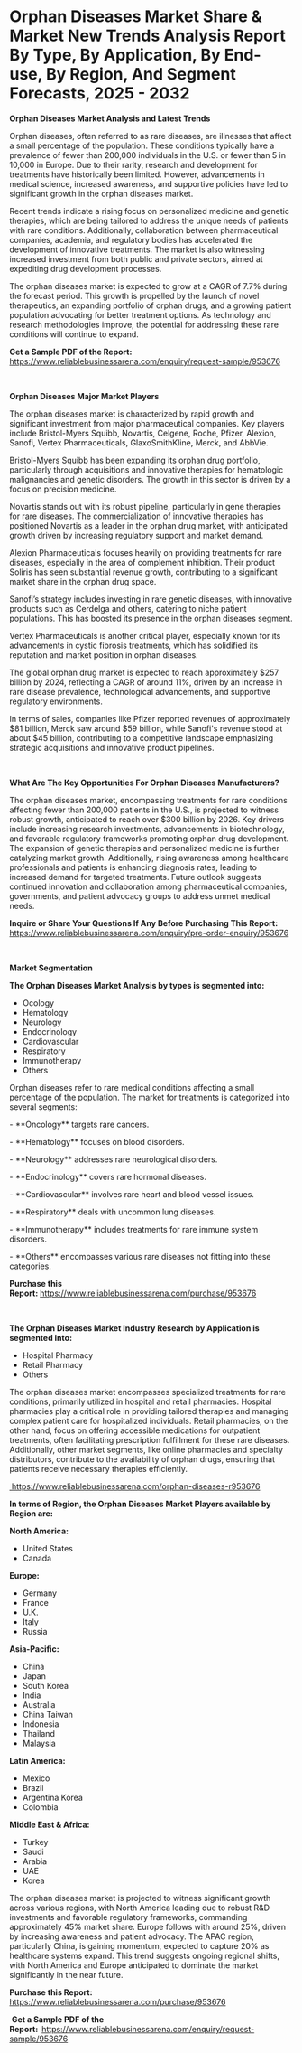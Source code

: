 <p><h1>Orphan Diseases Market Share & Market New Trends Analysis Report By Type, By Application, By End-use, By Region, And Segment Forecasts, 2025 - 2032</h1></p><p><strong>Orphan Diseases Market Analysis and Latest Trends</strong></p>
<p><p>Orphan diseases, often referred to as rare diseases, are illnesses that affect a small percentage of the population. These conditions typically have a prevalence of fewer than 200,000 individuals in the U.S. or fewer than 5 in 10,000 in Europe. Due to their rarity, research and development for treatments have historically been limited. However, advancements in medical science, increased awareness, and supportive policies have led to significant growth in the orphan diseases market.</p><p>Recent trends indicate a rising focus on personalized medicine and genetic therapies, which are being tailored to address the unique needs of patients with rare conditions. Additionally, collaboration between pharmaceutical companies, academia, and regulatory bodies has accelerated the development of innovative treatments. The market is also witnessing increased investment from both public and private sectors, aimed at expediting drug development processes.</p><p>The orphan diseases market is expected to grow at a CAGR of 7.7% during the forecast period. This growth is propelled by the launch of novel therapeutics, an expanding portfolio of orphan drugs, and a growing patient population advocating for better treatment options. As technology and research methodologies improve, the potential for addressing these rare conditions will continue to expand.</p></p>
<p><strong>Get a Sample PDF of the Report:&nbsp;</strong> <a href="https://www.reliablebusinessarena.com/enquiry/request-sample/953676?utm_campaign=2488&utm_medium=2&utm_source=Github&utm_content=ia&utm_term=18042025&utm_id=orphan-diseases">https://www.reliablebusinessarena.com/enquiry/request-sample/953676</a></p>
<p>&nbsp;</p>
<p><strong>Orphan Diseases Major Market Players</strong></p>
<p><p>The orphan diseases market is characterized by rapid growth and significant investment from major pharmaceutical companies. Key players include Bristol-Myers Squibb, Novartis, Celgene, Roche, Pfizer, Alexion, Sanofi, Vertex Pharmaceuticals, GlaxoSmithKline, Merck, and AbbVie. </p><p>Bristol-Myers Squibb has been expanding its orphan drug portfolio, particularly through acquisitions and innovative therapies for hematologic malignancies and genetic disorders. The growth in this sector is driven by a focus on precision medicine.</p><p>Novartis stands out with its robust pipeline, particularly in gene therapies for rare diseases. The commercialization of innovative therapies has positioned Novartis as a leader in the orphan drug market, with anticipated growth driven by increasing regulatory support and market demand.</p><p>Alexion Pharmaceuticals focuses heavily on providing treatments for rare diseases, especially in the area of complement inhibition. Their product Soliris has seen substantial revenue growth, contributing to a significant market share in the orphan drug space. </p><p>Sanofi’s strategy includes investing in rare genetic diseases, with innovative products such as Cerdelga and others, catering to niche patient populations. This has boosted its presence in the orphan diseases segment.</p><p>Vertex Pharmaceuticals is another critical player, especially known for its advancements in cystic fibrosis treatments, which has solidified its reputation and market position in orphan diseases.</p><p>The global orphan drug market is expected to reach approximately $257 billion by 2024, reflecting a CAGR of around 11%, driven by an increase in rare disease prevalence, technological advancements, and supportive regulatory environments. </p><p>In terms of sales, companies like Pfizer reported revenues of approximately $81 billion, Merck saw around $59 billion, while Sanofi's revenue stood at about $45 billion, contributing to a competitive landscape emphasizing strategic acquisitions and innovative product pipelines. </p></p>
<p>&nbsp;</p>
<p><strong>What Are The Key Opportunities For Orphan Diseases Manufacturers?</strong></p>
<p><p>The orphan diseases market, encompassing treatments for rare conditions affecting fewer than 200,000 patients in the U.S., is projected to witness robust growth, anticipated to reach over $300 billion by 2026. Key drivers include increasing research investments, advancements in biotechnology, and favorable regulatory frameworks promoting orphan drug development. The expansion of genetic therapies and personalized medicine is further catalyzing market growth. Additionally, rising awareness among healthcare professionals and patients is enhancing diagnosis rates, leading to increased demand for targeted treatments. Future outlook suggests continued innovation and collaboration among pharmaceutical companies, governments, and patient advocacy groups to address unmet medical needs.</p></p>
<p><strong>Inquire or Share Your Questions If Any Before Purchasing This Report:</strong> <a href="https://www.reliablebusinessarena.com/enquiry/pre-order-enquiry/953676?utm_campaign=2488&utm_medium=2&utm_source=Github&utm_content=ia&utm_term=18042025&utm_id=orphan-diseases">https://www.reliablebusinessarena.com/enquiry/pre-order-enquiry/953676</a></p>
<p>&nbsp;</p>
<p><strong>Market Segmentation</strong></p>
<p><strong>The Orphan Diseases Market Analysis by types is segmented into:</strong></p>
<p><ul><li>Ocology</li><li>Hematology</li><li>Neurology</li><li>Endocrinology</li><li>Cardiovascular</li><li>Respiratory</li><li>Immunotherapy</li><li>Others</li></ul></p>
<p><p>Orphan diseases refer to rare medical conditions affecting a small percentage of the population. The market for treatments is categorized into several segments: </p><p>- **Oncology** targets rare cancers.</p><p>- **Hematology** focuses on blood disorders.</p><p>- **Neurology** addresses rare neurological disorders.</p><p>- **Endocrinology** covers rare hormonal diseases.</p><p>- **Cardiovascular** involves rare heart and blood vessel issues.</p><p>- **Respiratory** deals with uncommon lung diseases.</p><p>- **Immunotherapy** includes treatments for rare immune system disorders.</p><p>- **Others** encompasses various rare diseases not fitting into these categories.</p></p>
<p><strong>Purchase this Report:&nbsp;</strong><a href="https://www.reliablebusinessarena.com/purchase/953676?utm_campaign=2488&utm_medium=2&utm_source=Github&utm_content=ia&utm_term=18042025&utm_id=orphan-diseases">https://www.reliablebusinessarena.com/purchase/953676</a></p>
<p>&nbsp;</p>
<p><strong>The Orphan Diseases Market Industry Research by Application is segmented into:</strong></p>
<p><ul><li>Hospital Pharmacy</li><li>Retail Pharmacy</li><li>Others</li></ul></p>
<p><p>The orphan diseases market encompasses specialized treatments for rare conditions, primarily utilized in hospital and retail pharmacies. Hospital pharmacies play a critical role in providing tailored therapies and managing complex patient care for hospitalized individuals. Retail pharmacies, on the other hand, focus on offering accessible medications for outpatient treatments, often facilitating prescription fulfillment for these rare diseases. Additionally, other market segments, like online pharmacies and specialty distributors, contribute to the availability of orphan drugs, ensuring that patients receive necessary therapies efficiently.</p></p>
<p><a href="https://www.reliablebusinessarena.com/orphan-diseases-r953676?utm_campaign=2488&utm_medium=2&utm_source=Github&utm_content=ia&utm_term=18042025&utm_id=orphan-diseases">&nbsp;https://www.reliablebusinessarena.com/orphan-diseases-r953676</a></p>
<p><strong>In terms of Region, the Orphan Diseases Market Players available by Region are:</strong></p>
<p>
    <p> <strong> North America: </strong>
        <ul>
            <li>United States</li>
            <li>Canada</li>
        </ul>
        </p> 
    <p> <strong> Europe: </strong>
        <ul>
            <li>Germany</li>
            <li>France</li>
            <li>U.K.</li>
            <li>Italy</li>
            <li>Russia</li>
        </ul>
        </p> 
    <p> <strong> Asia-Pacific: </strong>
        <ul>
            <li>China</li>
            <li>Japan</li>
            <li>South Korea</li>
            <li>India</li>
            <li>Australia</li>
            <li>China Taiwan</li>
            <li>Indonesia</li>
            <li>Thailand</li>
            <li>Malaysia</li>
        </ul>
        </p> 
    <p> <strong> Latin America: </strong>
        <ul>
            <li>Mexico</li>
            <li>Brazil</li>
            <li>Argentina Korea</li>
            <li>Colombia</li>
        </ul>
        </p> 
    <p> <strong> Middle East & Africa: </strong>
        <ul>
            <li>Turkey</li>
            <li>Saudi</li>
            <li>Arabia</li>
            <li>UAE</li>
            <li>Korea</li>
        </ul>
    </p>
    </p>
<p><p>The orphan diseases market is projected to witness significant growth across various regions, with North America leading due to robust R&D investments and favorable regulatory frameworks, commanding approximately 45% market share. Europe follows with around 25%, driven by increasing awareness and patient advocacy. The APAC region, particularly China, is gaining momentum, expected to capture 20% as healthcare systems expand. This trend suggests ongoing regional shifts, with North America and Europe anticipated to dominate the market significantly in the near future.</p></p>
<p><strong>Purchase this Report: </strong><a href="https://www.reliablebusinessarena.com/purchase/953676?utm_campaign=2488&utm_medium=2&utm_source=Github&utm_content=ia&utm_term=18042025&utm_id=orphan-diseases">https://www.reliablebusinessarena.com/purchase/953676</a></p>
<p>&nbsp;<strong>Get a Sample PDF of the Report:&nbsp;&nbsp;</strong><a href="https://www.reliablebusinessarena.com/enquiry/request-sample/953676?utm_campaign=2488&utm_medium=2&utm_source=Github&utm_content=ia&utm_term=18042025&utm_id=orphan-diseases">https://www.reliablebusinessarena.com/enquiry/request-sample/953676</a></p>
<p><strong></strong></p>
<p><p></p><p></p><p></p></p>